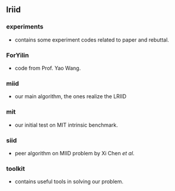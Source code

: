 ## lriid

### experiments
* contains some experiment codes related to paper and rebuttal.

### ForYilin
* code from Prof. Yao Wang.

### miid
* our main algorithm, the ones realize the LRIID

### mit
* our initial test on MIT intrinsic benchmark.

### siid
* peer algorithm on MIID problem by Xi Chen _et al_.

### toolkit
* contains useful tools in solving our problem.